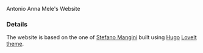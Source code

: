 Antonio Anna Mele's Website
### Details

The website is based on the one of [Stefano Mangini](https://github.com/stfnmangini/sm_personal) built using [Hugo](https://gohugo.io/) [LoveIt theme](https://hugoloveit.com/).  
